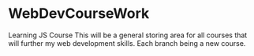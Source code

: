 # WebDevCourseWork
Learning JS Course
This will be a general storing area for all courses that will further my web development skills. Each branch being a new course.
